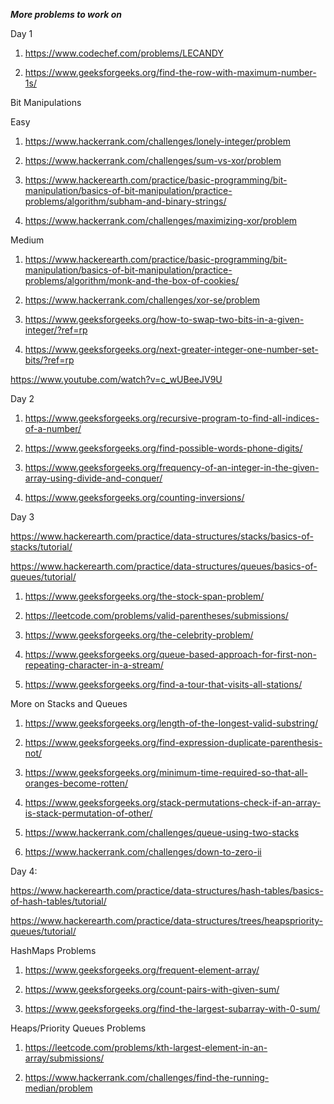 ***More problems to work on***

Day 1

1) https://www.codechef.com/problems/LECANDY

2) https://www.geeksforgeeks.org/find-the-row-with-maximum-number-1s/

Bit Manipulations

Easy
1) https://www.hackerrank.com/challenges/lonely-integer/problem

2) https://www.hackerrank.com/challenges/sum-vs-xor/problem

3) https://www.hackerearth.com/practice/basic-programming/bit-manipulation/basics-of-bit-manipulation/practice-problems/algorithm/subham-and-binary-strings/

4) https://www.hackerrank.com/challenges/maximizing-xor/problem

Medium
1) https://www.hackerearth.com/practice/basic-programming/bit-manipulation/basics-of-bit-manipulation/practice-problems/algorithm/monk-and-the-box-of-cookies/

2) https://www.hackerrank.com/challenges/xor-se/problem

3) https://www.geeksforgeeks.org/how-to-swap-two-bits-in-a-given-integer/?ref=rp

4) https://www.geeksforgeeks.org/next-greater-integer-one-number-set-bits/?ref=rp

https://www.youtube.com/watch?v=c_wUBeeJV9U

Day 2

1) https://www.geeksforgeeks.org/recursive-program-to-find-all-indices-of-a-number/

2) https://www.geeksforgeeks.org/find-possible-words-phone-digits/

3) https://www.geeksforgeeks.org/frequency-of-an-integer-in-the-given-array-using-divide-and-conquer/

4) https://www.geeksforgeeks.org/counting-inversions/

Day 3

https://www.hackerearth.com/practice/data-structures/stacks/basics-of-stacks/tutorial/

https://www.hackerearth.com/practice/data-structures/queues/basics-of-queues/tutorial/

1) https://www.geeksforgeeks.org/the-stock-span-problem/

2) https://leetcode.com/problems/valid-parentheses/submissions/

3) https://www.geeksforgeeks.org/the-celebrity-problem/

4) https://www.geeksforgeeks.org/queue-based-approach-for-first-non-repeating-character-in-a-stream/

5) https://www.geeksforgeeks.org/find-a-tour-that-visits-all-stations/

More on Stacks and Queues

1) https://www.geeksforgeeks.org/length-of-the-longest-valid-substring/

2) https://www.geeksforgeeks.org/find-expression-duplicate-parenthesis-not/

3) https://www.geeksforgeeks.org/minimum-time-required-so-that-all-oranges-become-rotten/

4) https://www.geeksforgeeks.org/stack-permutations-check-if-an-array-is-stack-permutation-of-other/

5) https://www.hackerrank.com/challenges/queue-using-two-stacks

6) https://www.hackerrank.com/challenges/down-to-zero-ii

Day 4:

https://www.hackerearth.com/practice/data-structures/hash-tables/basics-of-hash-tables/tutorial/

https://www.hackerearth.com/practice/data-structures/trees/heapspriority-queues/tutorial/

HashMaps Problems

1) https://www.geeksforgeeks.org/frequent-element-array/

2) https://www.geeksforgeeks.org/count-pairs-with-given-sum/

3) https://www.geeksforgeeks.org/find-the-largest-subarray-with-0-sum/

Heaps/Priority Queues Problems

1) https://leetcode.com/problems/kth-largest-element-in-an-array/submissions/

2) https://www.hackerrank.com/challenges/find-the-running-median/problem

